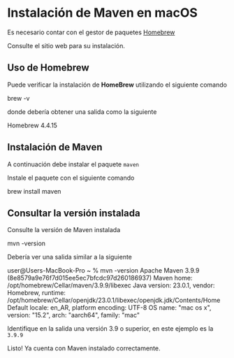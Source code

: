 # Instalación de Maven en macOS

<warning>
    <p>
        Es necesario contar con el gestor de paquetes
        <a href="https://brew.sh/es/">Homebrew</a> 
    </p>
    <p>
        Consulte el sitio web para su instalación.
    </p>
</warning>

## Uso de Homebrew

Puede verificar la instalación de **HomeBrew** utilizando el siguiente comando

<code-block lang="console">brew -v</code-block>

donde debería obtener una salida como la siguiente

<code-block lang="plain text">Homebrew 4.4.15</code-block>

## Instalación de Maven

A continuación debe instalar el paquete
<code>maven</code>

Instale el paquete con el siguiente comando

<code-block lang="console">brew install maven</code-block>

## Consultar la versión instalada

Consulte la versión de Maven instalada

<code-block lang="console">mvn -version</code-block>

Debería ver una salida similar a la siguiente

<code-block lang="plain text">
user@Users-MacBook-Pro ~ % mvn -version 
Apache Maven 3.9.9 (8e8579a9e76f7d015ee5ec7bfcdc97d260186937)
Maven home: /opt/homebrew/Cellar/maven/3.9.9/libexec
Java version: 23.0.1, vendor: Homebrew, runtime: /opt/homebrew/Cellar/openjdk/23.0.1/libexec/openjdk.jdk/Contents/Home
Default locale: en_AR, platform encoding: UTF-8
OS name: "mac os x", version: "15.2", arch: "aarch64", family: "mac"
</code-block>

Identifique en la salida una versión
<shortcut>3.9</shortcut> o superior, en este ejemplo es la <code>3.9.9</code>

<note>
    <p>
        Listo! Ya cuenta con Maven instalado correctamente.
    </p>
</note>

<seealso>
<!--Give some related links to how-to articles-->
</seealso>
